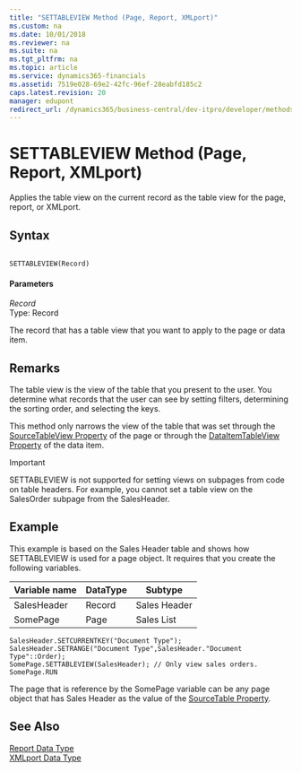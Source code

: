 ```yaml
---
title: "SETTABLEVIEW Method (Page, Report, XMLport)"
ms.custom: na
ms.date: 10/01/2018
ms.reviewer: na
ms.suite: na
ms.tgt_pltfrm: na
ms.topic: article
ms.service: dynamics365-financials
ms.assetid: 7519e028-69e2-42fc-96ef-28eabfd185c2
caps.latest.revision: 20
manager: edupont
redirect_url: /dynamics365/business-central/dev-itpro/developer/methods-auto/al-method-reference
---
```


 

# SETTABLEVIEW Method (Page, Report, XMLport)
Applies the table view on the current record as the table view for the page, report, or XMLport.  
  
## Syntax  
  
```  
  
SETTABLEVIEW(Record)  
```  
  
#### Parameters  
 *Record*  
 Type: Record  
  
 The record that has a table view that you want to apply to the page or data item.  
  
## Remarks  
 The table view is the view of the table that you present to the user. You determine what records that the user can see by setting filters, determining the sorting order, and selecting the keys.  
  
 This method only narrows the view of the table that was set through the [SourceTableView Property](../properties/devenv-SourceTableView-Property.md) of the page or through the [DataItemTableView Property](../properties/devenv-DataItemTableView-Property.md) of the data item.  
  
> [!IMPORTANT]  
>  SETTABLEVIEW is not supported for setting views on subpages from code on table headers. For example, you cannot set a table view on the SalesOrder subpage from the SalesHeader.  
  
## Example  
 This example is based on the Sales Header table and shows how SETTABLEVIEW is used for a page object. It requires that you create the following variables.  
  
|Variable name|DataType|Subtype|  
|-------------------|--------------|-------------|  
|SalesHeader|Record|Sales Header|  
|SomePage|Page|Sales List|  
  
```  
SalesHeader.SETCURRENTKEY("Document Type");  
SalesHeader.SETRANGE("Document Type",SalesHeader."Document Type"::Order);  
SomePage.SETTABLEVIEW(SalesHeader); // Only view sales orders.  
SomePage.RUN  
```  
  
 The page that is reference by the SomePage variable can be any page object that has Sales Header as the value of the [SourceTable Property](../properties/devenv-SourceTable-Property.md).  
  
## See Also  
 [Report Data Type](../datatypes/devenv-Report-Data-Type.md)   
 [XMLport Data Type](../datatypes/devenv-XMLport-Data-Type.md)